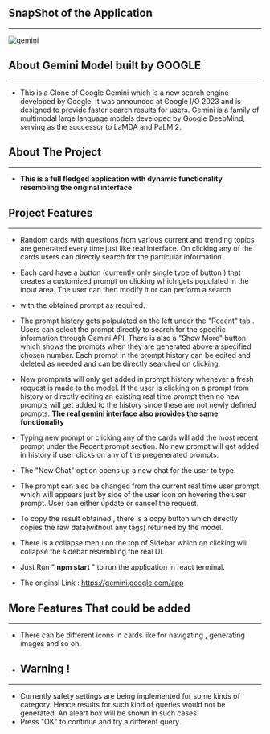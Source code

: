 ## SnapShot of the Application
___

![gemini](https://github.com/Sapnil-Bhowmick/Google-Gemini/assets/118714419/bd12f234-50f0-43e1-8abc-3b0b8e7044c2)



## About Gemini Model built by GOOGLE 
___

* This is a Clone of Google Gemini which is a new search engine developed by Google. It was announced at Google I/O 2023 and is designed to provide faster search results for users. Gemini is a family of multimodal large language models developed by Google DeepMind, serving as the successor to LaMDA and PaLM 2.


## About The Project
___
* **This is a full fledged application with dynamic functionality resembling the original interface.**

## **Project Features**
___

* Random cards with questions from various current and trending topics are generated every time just like real interface. On clicking any of the cards users can directly search for the particular 
    information . 

* Each card have a button (currently only single type of button ) that creates a customized prompt on clicking which gets populated in the input area. The user can then modify it or can perform a search
* with the obtained prompt as required.


* The prompt history gets polpulated on the left under the "Recent" tab . Users can select the prompt directly to search for the specific information through Gemini API. There is also a "Show More" button which shows the prompts when they are generated above a specified chosen number. Each prompt in the prompt history can be edited and deleted as needed and can be directly searched on clicking.

* New prompmts will only get added in prompt history whenever a fresh request is made to the model. If the user is clicking on a prompt from history or directly editing an existing real
  time prompt then no new prompts will get added to the history since these are not newly defined prompts. **The real gemini interface also provides the same functionality**

* Typing new prompt or clicking any of the cards will add the most recent prompt under the Recent prompt section. No new prompt will get added in history if user clicks on any of the pregenerated prompts.

* The "New Chat" option opens up a new chat for the user to type.

* The prompt can also be changed from the current real time user prompt which will appears just by side of the user icon on hovering the user prompt. User can either update or cancel the request.


* To copy the result obtained ,  there is a copy button which directly copies the raw data(without any tags) returned by the model.
* There is a collapse menu on the top of Sidebar which on clicking will collapse the sidebar resembling the real UI.
* Just Run " **npm start** " to run the application in react terminal.
* The original Link : https://gemini.google.com/app

## More Features That could be added
___

* There can be different icons in cards like for navigating , generating images and so on.

* ## Warning !
___

* Currently safety settings are being implemented for some kinds of category. Hence results for such kind of queries would not be generated. An aleart box will be shown in such cases.
* Press "OK" to continue and try a different query.
  
